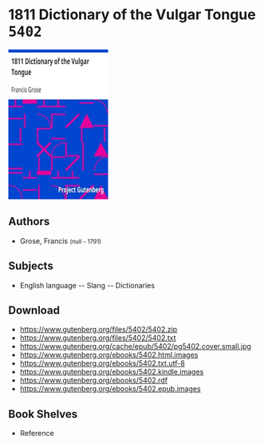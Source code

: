 # 1811 Dictionary of the Vulgar Tongue <kbd>5402</kbd>

![](./cover.medium.jpg "")

## Authors


 - Grose, Francis <small>(null - 1791)</small>

## Subjects


 - English language -- Slang -- Dictionaries

## Download


 - https://www.gutenberg.org/files/5402/5402.zip
 - https://www.gutenberg.org/files/5402/5402.txt
 - https://www.gutenberg.org/cache/epub/5402/pg5402.cover.small.jpg
 - https://www.gutenberg.org/ebooks/5402.html.images
 - https://www.gutenberg.org/ebooks/5402.txt.utf-8
 - https://www.gutenberg.org/ebooks/5402.kindle.images
 - https://www.gutenberg.org/ebooks/5402.rdf
 - https://www.gutenberg.org/ebooks/5402.epub.images

## Book Shelves


 - Reference
